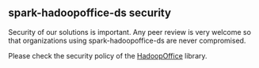## spark-hadoopoffice-ds security
Security of our solutions is important. Any peer review is very welcome so that organizations using spark-hadoopoffice-ds are never compromised.

Please check the security policy of the [HadoopOffice](https://github.com/ZuInnoTe/hadoopoffice/blob/master/SECURITY.md) library.
